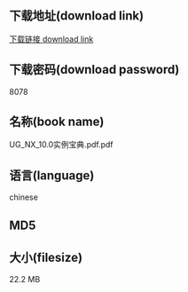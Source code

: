 ## 下载地址(download link)
[下载链接 download link](https://tutu365.netlify.app/?s=UG_NX_10.0%E5%AE%9E%E4%BE%8B%E5%AE%9D%E5%85%B8.pdf)

## 下载密码(download password)
8078

## 名称(book name)
UG_NX_10.0实例宝典.pdf.pdf

## 语言(language)
chinese

## MD5


## 大小(filesize)
22.2 MB
